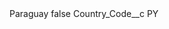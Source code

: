 <?xml version="1.0" encoding="UTF-8"?>
<CustomMetadata xmlns="http://soap.sforce.com/2006/04/metadata" xmlns:xsi="http://www.w3.org/2001/XMLSchema-instance" xmlns:xsd="http://www.w3.org/2001/XMLSchema">
    <label>Paraguay</label>
    <protected>false</protected>
    <values>
        <field>Country_Code__c</field>
        <value xsi:type="xsd:string">PY</value>
    </values>
</CustomMetadata>
